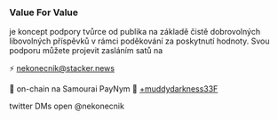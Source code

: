 ### Value For Value

je koncept podpory tvůrce od publika na základě čistě dobrovolných libovolných příspěvků v rámci poděkování za poskytnutí hodnoty. 
Svou podporu můžete projevit zasláním satů na

⚡ <a href="lightning:nekonecnik@stacker.news">nekonecnik@stacker.news</a>

🔗 on-chain na Samourai PayNym 🤖
<a href="https://paynym.is/+muddydarkness33F">+muddydarkness33F</a>

twitter DMs open @nekonecnik
